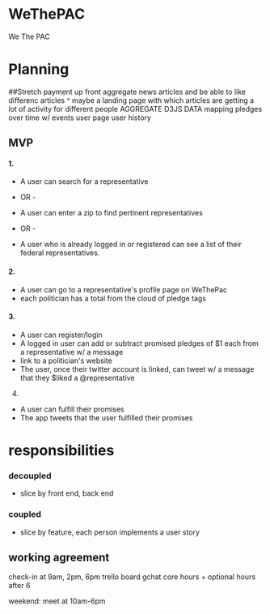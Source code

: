 # WeThePAC
We The PAC



# Planning
##Stretch
payment up front
aggregate news articles and be able to like differenc articles
^ maybe a landing page with which articles are getting a lot of activity for different people
AGGREGATE D3JS DATA mapping pledges over time w/ events
user page
user history

## MVP

#### 1.
* A user can search for a representative
- OR - 
* A user can enter a zip to find pertinent representatives
- OR - 
* A user who is already logged in or registered can see a list of their federal representatives.

#### 2.
* A user can go to a representative's profile page on WeThePac
* each politician has a total from the cloud of pledge tags

#### 3.
* A user can register/login
* A logged in user can add or subtract promised pledges of $1 each from a representative w/ a message
* link to a politician's website
* The user, once their twitter account is linked, can tweet w/ a message that they $liked a @representative

4. 
* A user can fulfill their promises
* The app tweets that the user fulfilled their promises




# responsibilities
### decoupled
* slice by front end, back end

### coupled
* slice by feature, each person implements a user story

## working agreement
check-in at 9am, 2pm, 6pm
trello board
gchat
core hours + optional hours after 6

weekend: meet at 10am-6pm